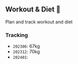 ## Workout & Diet 🥒
Plan and track workout and diet 


### Tracking
- `202306`: 67kg
- `202312`: 70kg
- `202401`: 
